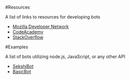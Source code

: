 


#Resources

A list of links to resources for developing bots

* [Mozilla Developer Network](https://developer.mozilla.org/en-US/)
* [CodeAcademy](http://www.codecademy.com/)
* [StackOverflow](https://stackoverflow.com/)


#Examples

A list of bots utilizing node.js, JavaScript, or any other API

* [SekshiBot](https://github.com/welovekpop/sekshibot)
* [BasicBot](https://github.com/Yemasthui/basicBot)

